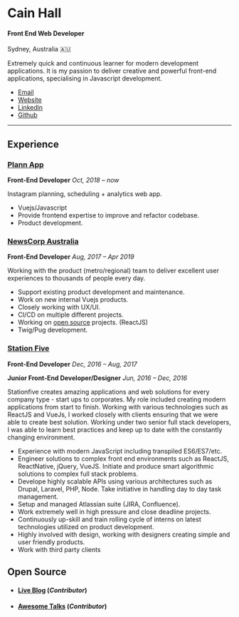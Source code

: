 

# Cain Hall

#### Front End Web Developer

Sydney, Australia 🇦🇺

Extremely quick and continuous learner for modern development applications. It is my passion to deliver creative and powerful front-end applications, specialising in Javascript development.

* [Email](mailto:me@cainhall.com.au 'email')
* [Website](http://cainhall.com.au 'website')
* [Linkedin](https://linkedin.com/in/cainhall/ 'linkedin')
* [Github](https://github.com/cain 'github')

---

## Experience

### [Plann App](https://www.plannthat.com)

**Front-End Developer**
_Oct, 2018 – now_

Instagram planning, scheduling + analytics web app.
* Vuejs/Javascript
* Provide frontend expertise to improve and refactor codebase.
* Product development.

### [NewsCorp Australia](https://www.newscorpaustralia.com)

**Front-End Developer**
_Aug, 2017 – Apr 2019_

Working with the product (metro/regional) team to deliver excellent user experiences to thousands of people every day.
* Support existing product development and maintenance.
* Work on new internal Vuejs products.
* Closely working with UX/UI.
* CI/CD on multiple different projects.
* Working on [open source](https://github.com/Automattic/liveblog) projects. (ReactJS)
* Twig/Pug development.

### [Station Five](https://www.stationfive.com/)

**Front-End Developer**
_Dec, 2016 – Aug, 2017_

**Junior Front-End Developer/Designer**
_Jun, 2016 – Dec, 2016_

Stationfive creates amazing applications and web solutions for every company type - start ups to corporates. My role included creating modern applications from start to finish. Working with various technologies such as ReactJS and VueJs, I worked closely with clients ensuring that we were able to create best solution. Working under two senior full stack developers, I was able to learn best practices and keep up to date with the constantly changing environment.

* Experience with modern JavaScript including transpiled ES6/ES7/etc.
* Engineer solutions to complex front end environments such as ReactJS, ReactNative, jQuery, VueJS.
Initiate and produce smart algorithmic solutions to complex full stack problems.
* Develope highly scalable APIs using various architectures such as Drupal, Laravel, PHP, Node.
Take initiative in handling day to day task management.
* Setup and managed Atlassian suite (JIRA, Confluence).
* Work extremely well in high pressure and close deadline projects.
* Continuously up-skill and train rolling cycle of interns on latest technologies utilized on product development.
* Highly involved with design, working with designers creating simple and user friendly products.
* Work with third party clients


## Open Source

- #### [Live Blog](https://github.com/Automattic/liveblog) (_Contributor_)
- #### [Awesome Talks](https://github.com/SaraVieira/awesome-talks) (_Contributor_)
